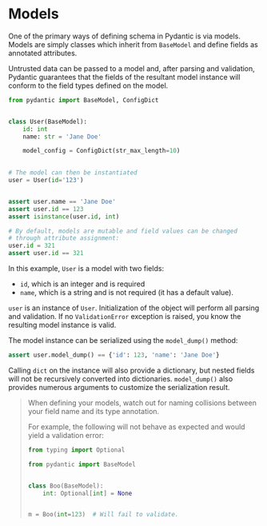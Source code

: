 # Models

One of the primary ways of defining schema in Pydantic is via models. Models are simply
classes which inherit from `BaseModel` and define fields as annotated attributes.

Untrusted data can be passed to a model and, after parsing and validation, Pydantic
guarantees that the fields of the resultant model instance will conform to the field
types defined on the model.

```python
from pydantic import BaseModel, ConfigDict


class User(BaseModel):
    id: int
    name: str = 'Jane Doe'

    model_config = ConfigDict(str_max_length=10)

    
# The model can then be instantiated
user = User(id='123')


assert user.name == 'Jane Doe'  
assert user.id == 123  
assert isinstance(user.id, int)

# By default, models are mutable and field values can be changed
# through attribute assignment:
user.id = 321
assert user.id == 321
```

In this example, `User` is a model with two fields:

* `id`, which is an integer and is required
* `name`, which is a string and is not required (it has a default value).

`user` is an instance of `User`. Initialization of the object will perform all parsing
and validation. If no `ValidationError` exception is raised, you know the resulting
model instance is valid.

The model instance can be serialized using the `model_dump()` method:

```python
assert user.model_dump() == {'id': 123, 'name': 'Jane Doe'}
```

Calling `dict` on the instance will also provide a dictionary, but nested fields will
not be recursively converted into dictionaries. `model_dump()` also provides numerous
arguments to customize the serialization result.

> When defining your models, watch out for naming collisions between your field name and
> its type annotation.
> 
> For example, the following will not behave as expected and would yield a validation
> error:
> 
> ```python
> from typing import Optional
>
> from pydantic import BaseModel
>
>
> class Boo(BaseModel):
>     int: Optional[int] = None
>
>
> m = Boo(int=123)  # Will fail to validate.
> ```
